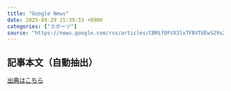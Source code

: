 ```yaml
---
title: "Google News"
date: 2025-09-29 15:39:53 +0900
categories: ["スポーツ"]
source: "https://news.google.com/rss/articles/CBMif0FVX3lxTFBVTUEwS29sZU1TWm9sZm9FS2xpS1RVei1IWU1FS1JUU1R5TTB1dFVPdS1WZ2hrVHhOSzVBUVRHaUpOTGNWRUNtM21FQTY2U3FBbzVEaklXNlhJUFh1RlB4R0p2SVZmczZZRGc1eXJMaUZic2ZtTWFMVjdycGdZblk?oc=5"
---
```


## 記事本文（自動抽出）
<body class="y0K44d EA71Tc" id="readabilityBody"></body>

[出典はこちら](https://news.google.com/rss/articles/CBMif0FVX3lxTFBVTUEwS29sZU1TWm9sZm9FS2xpS1RVei1IWU1FS1JUU1R5TTB1dFVPdS1WZ2hrVHhOSzVBUVRHaUpOTGNWRUNtM21FQTY2U3FBbzVEaklXNlhJUFh1RlB4R0p2SVZmczZZRGc1eXJMaUZic2ZtTWFMVjdycGdZblk?oc=5)
